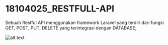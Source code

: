 # 18104025_RESTFULL-API
Sebuah Restful API menggunakan framework  Laravel yang terdiri dari fungsi GET, POST, PUT, DELETE yang terintegrasi dengan DATABASE;

![alt text](https://github.githubassets.com/images/modules/logos_page/Octocat.png)
